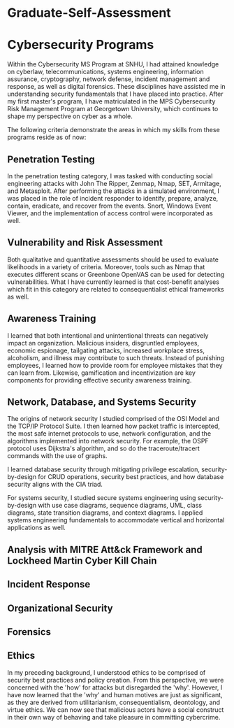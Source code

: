 # Graduate-Self-Assessment

# Cybersecurity Programs

Within the Cybersecurity MS Program at SNHU, I had attained knowledge on cyberlaw, telecommunications, systems engineering, information assurance, cryptography, network defense, incident management and response, as well as digital forensics. These disciplines have assisted me in understanding security fundamentals that I have placed into practice. After my first master's program, I have matriculated in the MPS Cybersecurity Risk Management Program at Georgetown University, which continues to shape my perspective on cyber as a whole.

The following criteria demonstrate the areas in which my skills from these programs reside as of now:

## Penetration Testing
In the penetration testing category, I was tasked with conducting social engineering attacks with John The Ripper, Zenmap, Nmap, SET, Armitage, and Metasploit. After performing the attacks in a simulated environment, I was placed in the role of incident responder to identify, prepare, analyze, contain, eradicate, and recover from the events. Snort, Windows Event Viewer, and the implementation of access control were incorporated as well. 

## Vulnerability and Risk Assessment
Both qualitative and quantitative assessments should be used to evaluate likelihoods in a variety of criteria. Moreover, tools such as Nmap that executes different scans or Greenbone OpenVAS can be used for detecting vulnerabilities. What I have currently learned is that cost-benefit analyses which fit in this category are related to consequentialist ethical frameworks as well.

## Awareness Training
I learned that both intentional and unintentional threats can negatively impact an organization. Malicious insiders, disgruntled employees, economic espionage, tailgating attacks, increased workplace stress, alcoholism, and illness may contribute to such threats. Instead of punishing employees, I learned how to provide room for employee mistakes that they can learn from. Likewise, gamification and incentivization are key components for providing effective security awareness training. 

## Network, Database, and Systems Security
The origins of network security I studied comprised of the OSI Model and the TCP/IP Protocol Suite. I then learned how packet traffic is intercepted, the most safe internet protocols to use, network configuration, and the algorithms implemented into network security. For example, the OSPF protocol uses Dijkstra's algorithm, and so do the traceroute/tracert commands with the use of graphs. 

I learned database security through mitigating privilege escalation, security-by-design for CRUD operations, security best practices, and how database security aligns with the CIA triad.

For systems security, I studied secure systems engineering using security-by-design with use case diagrams, sequence diagrams, UML, class diagrams, state transition diagrams, and context diagrams. I applied systems engineering fundamentals to accommodate vertical and horizontal applications as well. 

## Analysis with MITRE Att&ck Framework and Lockheed Martin Cyber Kill Chain


## Incident Response


## Organizational Security



## Forensics


## Ethics
In my preceding background, I understood ethics to be comprised of security best practices and policy creation. From this perspective, we were concerned with the 'how' for attacks but disregarded the 'why'. However, I have now learned that the 'why' and human motives are just as significant, as they are derived from utilitarianism, consequentialism, deontology, and virtue ethics. We can now see that malicious actors have a social construct in their own way of behaving and take pleasure in committing cybercrime.

